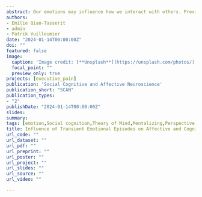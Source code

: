 ```yaml
---
abstract: Our emotions may influence how we interact with others. Previous studies have shown an important role of emotion induction in generating empathic reactions towards others' affect. However, it remains unclear whether (and to which extent) our own emotions can influence the ability to infer peo-ple’s mental states, a process associated with Theory of Mind (ToM) and implicated in the representation of both cognitive (e.g., beliefs, intentions) and affective conditions. We engaged 59 participants in two emotion-induction experiments where they saw joyful, neutral, and fearful clips. Subsequently, they were asked to infer other individuals' joy, fear (affective ToM), or beliefs (cognitive ToM) from verbal scenarios. Using functional magnetic resonance imaging, we found that brain activity in the su-perior temporal gyrus, precuneus, and sensorimotor cortices were modulated by the preceding emo-tional induction, with lower response when the to-be-inferred emotion was incongruent with the one induced in the observer (affective ToM). Instead, we found no effect of emotion induction on the appraisal of people's beliefs (cognitive ToM). These findings are consistent with embodied accounts of affective ToM, whereby our own emotions alter the engagement of key brain regions for social cognition, depending on the compatibility between one's own and others' affect.
authors:
- Emilie Qiao-Tasserit
- admin
- Patrik Vuilleumier
date: "2024-01-14T00:00:00Z"
doi: ""
featured: false
image: 
  caption: 'Image credit: [**Unsplash**](https://unsplash.com/photos/)'
  focal_point: ""
  preview_only: true
projects: [executive_pain]
publication: 'Social Cognitive and Affective Neuroscience'
publication_short: "SCAN"
publication_types:
- "2"
publishDate: "2024-01-14T00:00:00Z"
slides: 
summary:
tags: [emotion,Social cognition,Theory of Mind,Mentalizing,Perspective taking,Affective Theory of Mind,fMRI,neuroimaging,MVPA,Insula,TPJ,dMPFC,Prefrontal cortex]
title: Influence of Transient Emotional Episodes on Affective and Cognitive Theory of Mind
url_code: ""
url_dataset: ""
url_pdf: ""
url_preprint: ""
url_poster: ""
url_project: ""
url_slides: ""
url_source: ""
url_video: ""

---
```

